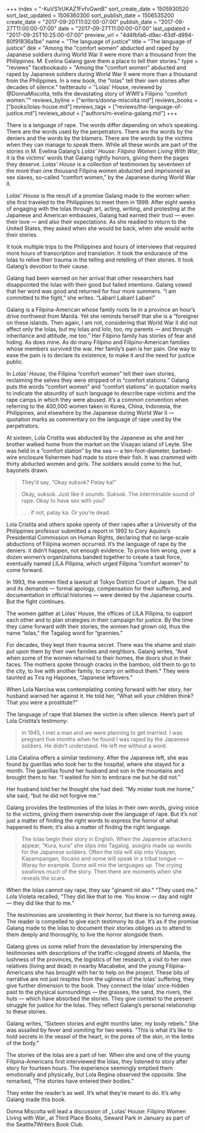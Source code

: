 +++
index = "-KuVS1rUKAZ1FvfvGwnB"
sort_create_date = 1505930520
sort_last_updated = 1506360300
sort_publish_date = 1506535200
create_date = "2017-09-20T11:02:00-07:00"
publish_date = "2017-09-27T11:00:00-07:00"
date = "2017-09-27T11:00:00-07:00"
last_updated = "2017-09-25T10:25:00-07:00"
preview_url = "4d4fbfa6-d9ac-63df-d994-80f91836a1be"
name = "The language of justice"
title = "The language of justice"
dek = "Among the \"comfort women\" abducted and raped by Japanese soldiers during World War II were more than a thousand from the Philippines. M. Evelina Galang gave them a place to tell their stories."
type = "reviews"
facebookauto = "Among the \"comfort women\" abducted and raped by Japanese soldiers during World War II were more than a thousand from the Philippines. In a new book, the \"lolas\" tell their own stories after decades of silence."
twitterauto = "Lolas' House, reviewed by @DonnaMiscolta, tells the devastating story of WWII's Filipino \"comfort women.\""
reviews_byline = ["writers/donna-miscolta.md"]
reviews_books = ["books/lolas-house.md"]
reviews_tags = ["reviews/the-language-of-justice.md"]
reviews_about = ["authors/m-evelina-galang.md"]
+++

There is a language of rape. The words differ depending on who’s speaking. There are the words used by the perpetrators. There are the words by the deniers and the words by the blamers. There are the words by the victims when they can manage to speak them.  While all these words are part of the stories in M. Evelina Galang’s _Lolas’ House: Filipino Women Living With War_, it is the victims’ words that Galang rightly honors, giving them the pages they deserve. _Lolas’ House_ is a collection of testimonies by seventeen of the more than one thousand Filipina women abducted and imprisoned as sex slaves, so-called “comfort women,” by the Japanese during World War II. 

_Lolas’ House_ is the result of a promise Galang made to the women when she first traveled to the Philippines to meet them in 1999. After eight weeks of engaging with the lolas through art, acting, writing, and protesting at the Japanese and American embassies, Galang had earned their trust — even their love — and also their expectations. As she readied to return to the United States, they asked when she would be back, when she would write their stories.

It took multiple trips to the Philippines and hours of interviews that required more hours of transcription and translation. It took the endurance of the lolas to relive their trauma in the telling and retelling of their stories. It took Galang’s devotion to their cause.

Galang had been warned on her arrival that other researchers had disappointed the lolas with their good but failed intentions. Galang vowed that her word was good and returned for four more summers. “I am committed to the fight,” she writes. “Laban! Laban! Laban!” 

Galang is a Filipina-American whose family roots lie in a province an hour’s drive northwest from Manila. Yet she reminds herself that she is a “foreigner on these islands. Then again, I am not, considering that World War II did not affect only the lolas, but my lolas and lolo, too, my parents — and through inheritance and attitude, me too.” Her Filipino family has stories of fear and hiding. As does mine. As do many Filipino and Filipino-American families whose members survived the war. Her family’s pain is her pain. One way to ease the pain is to declare its existence, to make it and the need for justice public.   

In _Lolas’ House_, the Filipina “comfort women” tell their own stories, reclaiming the selves they were stripped of in “comfort stations.” Galang puts the words “comfort women” and “comfort stations” in quotation marks to indicate the absurdity of such language to describe rape victims and the rape camps in which they were abused. It’s a common convention when referring to the 400,000 women taken in Korea, China, Indonesia, the Philippines, and elsewhere by the Japanese during World War II —  quotation marks as commentary on the language of rape used by the perpetrators. 

At sixteen, Lola Cristita was abducted by the Japanese as she and her brother walked home from the market on the Visayan island of Leyte. She was held in a “comfort station” by the sea — a ten-foot-diameter, barbed-wire enclosure fishermen had made to store their fish. It was crammed with thirty abducted women and girls. The soldiers would come to the hut, bayonets drawn.

<blockquote>
<p class="noindent">They’d say, “Okay suksok? Patay ka!”</p>

<p class="noindent">Okay, suksok. Just like it sounds. Suksok. The interminable sound of rape. Okay to have sex with you?</p>

<p class="noindent">. . . if not, patay ka. Or you’re dead.</p>
</blockquote>

Lola Cristita and others spoke openly of their rapes after a University of the Philippines professor submitted a report in 1992 to Cory Aquino’s Presidential Commission on Human Rights, declaring that no large-scale abductions of Filipina women occurred. It’s the language of rape by the deniers: it didn’t happen, not enough evidence. To prove him wrong, over a dozen women’s organizations banded together to create a task force, eventually named LILA Pilipina, which urged Filipina “comfort women” to come forward. 

In 1993, the women filed a lawsuit at Tokyo District Court of Japan. The suit and its demands — formal apology, compensation for their suffering, and documentation in official histories — were denied by the Japanese courts. But the fight continues.

The women gather at Lolas’ House, the offices of LILA Pilipina, to support each other and to plan strategies in their campaign for justice. By the time they came forward with their stories, the women had grown old, thus the name “lolas,” the Tagalog word for “grannies.”

For decades, they kept their trauma secret. There was the shame and stain put upon them by their own families and neighbors. Galang writes, “And when some of the women returned to their homes, the doors shut in their faces. The mothers spoke through cracks in the bamboo, old them to go to the city, to live with another family, to carry on without them.” They were taunted as Tira ng Hapones, “Japanese leftovers.”

When Lola Narcisa was contemplating coming forward with her story, her husband warned her against it. He told her, “What will your children think? That you were a prostitute?”

The language of rape that blames the victim is often silence. Here’s part of Lola Cristita’s testimony:

<blockquote>In 1945, I met a man and we were planning to get married. I was pregnant five months when he found I was raped by the Japanese soldiers. He didn’t understand. He left me without a word.</blockquote>

Lola Catalina offers a similar testimony. After the Japanese left, she was found by guerillas who took her to the hospital, where she stayed for a month. The guerillas found her husband and son in the mountains and brought them to her. “I waited for him to embrace me but he did not.”

Her husband told her he thought she had died. “My mister took me home,” she said, “but he did not forgive me.” 

Galang provides the testimonies of the lolas in their own words, giving voice to the victims, giving them ownership over the language of rape. But it’s not just a matter of finding the right words to express the horror of what happened to them; it’s also a matter of finding the right language.

<blockquote>The lolas begin their story in English. When the Japanese attackers appear, “Kura, kura” she slips into Tagalog, assigns made up words for the Japanese soldiers. Often the lola will slip into Visayan, Kapampangan, Ilocano and some will speak in a tribal tongue — Waray for example. Some will mix the languages up. The crying swallows much of the story. Then there are moments when she reveals the scars.</blockquote>

When the lolas cannot say rape, they say "ginamit nil ako." "They used me."  Lola Violeta recalled, “They did like that to me. You know &mdash; day and night &mdash; they did like that to me.”

The testimonies are unrelenting in their horror, but there is no turning away. The reader is compelled to give each testimony its due. It’s as if the promise Galang made to the lolas to document their stories obliges us to attend to them deeply and thoroughly, to live the horror alongside them. 

Galang gives us some relief from the devastation by interspersing the testimonies with descriptions of the traffic-clogged streets of Manila, the lushness of the provinces, the logistics of her research, a visit to her own relatives (living and dead) in nearby Macabebe, and the young Filipina-Americans she has brought with her to help on the project. These bits of narrative are not just respites from the ugliness of the lolas’ suffering, they give further dimension to the book. They connect the lolas’ once-hidden past to the physical surroundings — the grasses, the sand, the rivers, the huts — which have absorbed the stories. They give context to the present struggle for justice for the lolas. They reflect Galang’s personal relationship to these stories.

Galang writes, “Sixteen stories and eight months later, my body rebels.” She was assailed by fever and vomiting for two weeks. “This is what it’s like to hold secrets in the vessel of the heart, in the pores of the skin, in the limbs of the body.”

The stories of the lolas are a part of her. When she and one of the young Filipina-Americans first interviewed the lolas, they listened to story after story for fourteen hours. The experience seemingly emptied them emotionally and physically, but Lola Regina observed the opposite. She remarked, “The stories have entered their bodies.”

They enter the reader’s as well. It’s what they’re meant to do. It’s why Galang made this book.

<p class="footer">Donna Miscolta will lead a discussion of _Lolas’ House: Filipino Women Living with War_ at Third Place Books, Seward Park in January as part of the Seattle7Writers Book Club.</p>